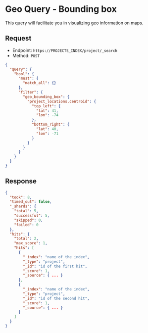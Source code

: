 # Geo Query - Bounding box

This query will facilitate you in visualizing geo information on maps.

## Request

* Endpoint: `https://PROJECTS_INDEX/project/_search`
* Method: `POST`

```json
{
  "query": {
    "bool": {
      "must": {
        "match_all": {}
      },
      "filter": {
        "geo_bounding_box": {
          "project_locations.centroid": {
            "top_left": {
              "lat": 41,
              "lon": -74
            },
            "bottom_right": {
              "lat": 40,
              "lon": -71
            }
          }
        }
      }
    }
  }
}
```

## Response

```json
{
  "took": 8,
  "timed_out": false,
  "_shards": {
    "total": 5,
    "successful": 5,
    "skipped": 0,
    "failed": 0
  },
  "hits": {
    "total": 2,
    "max_score": 1,
    "hits": [
      {
        "_index": "name of the index",
        "_type": "project",
        "_id": "id of the first hit",
        "_score": 1,
        "_source": { ... }
      },
      {
        "_index": "name of the index",
        "_type": "project",
        "_id": "id of the second hit",
        "_score": 1,
        "_source": { ... }
      }
    ]
  }
}
```
